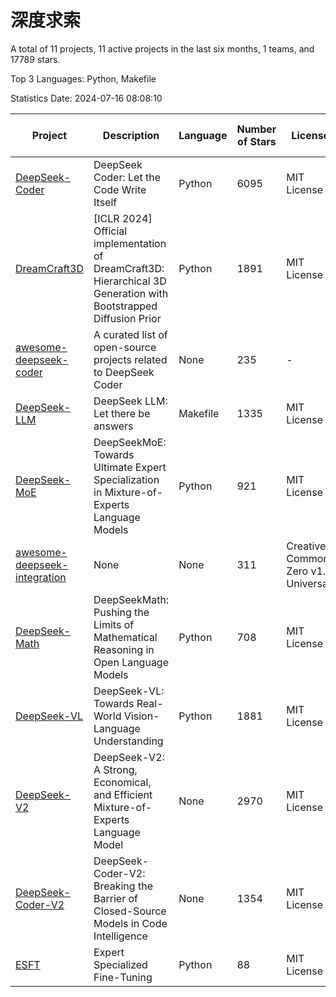 # 深度求索

A total of 11 projects, 11 active projects in the last six months, 1 teams, and 17789 stars.

Top 3 Languages: Python, Makefile

Statistics Date: 2024-07-16 08:08:10

| Project | Description | Language | Number of Stars | License | Creation Date | Last Updated Date |
| --- | --- | --- | --- | --- | --- | --- |
| [DeepSeek-Coder](https://github.com/deepseek-ai/DeepSeek-Coder) | DeepSeek Coder: Let the Code Write Itself | Python | 6095 | MIT License | 2023-10-20 | 2024-07-16 |
| [DreamCraft3D](https://github.com/deepseek-ai/DreamCraft3D) | [ICLR 2024] Official implementation of DreamCraft3D: Hierarchical 3D Generation with Bootstrapped Diffusion Prior | Python | 1891 | MIT License | 2023-10-23 | 2024-07-15 |
| [awesome-deepseek-coder](https://github.com/deepseek-ai/awesome-deepseek-coder) | A curated list of open-source projects related to DeepSeek Coder | None | 235 | - | 2023-11-06 | 2024-07-11 |
| [DeepSeek-LLM](https://github.com/deepseek-ai/DeepSeek-LLM) | DeepSeek LLM: Let there be answers | Makefile | 1335 | MIT License | 2023-11-29 | 2024-07-16 |
| [DeepSeek-MoE](https://github.com/deepseek-ai/DeepSeek-MoE) | DeepSeekMoE: Towards Ultimate Expert Specialization in Mixture-of-Experts Language Models | Python | 921 | MIT License | 2024-01-02 | 2024-07-13 |
| [awesome-deepseek-integration](https://github.com/deepseek-ai/awesome-deepseek-integration) | None | None | 311 | Creative Commons Zero v1.0 Universal | 2024-01-11 | 2024-07-16 |
| [DeepSeek-Math](https://github.com/deepseek-ai/DeepSeek-Math) | DeepSeekMath: Pushing the Limits of Mathematical Reasoning in Open Language Models | Python | 708 | MIT License | 2024-02-05 | 2024-07-16 |
| [DeepSeek-VL](https://github.com/deepseek-ai/DeepSeek-VL) | DeepSeek-VL: Towards Real-World Vision-Language Understanding | Python | 1881 | MIT License | 2024-03-07 | 2024-07-16 |
| [DeepSeek-V2](https://github.com/deepseek-ai/DeepSeek-V2) | DeepSeek-V2: A Strong, Economical, and Efficient Mixture-of-Experts Language Model | None | 2970 | MIT License | 2024-04-22 | 2024-07-16 |
| [DeepSeek-Coder-V2](https://github.com/deepseek-ai/DeepSeek-Coder-V2) | DeepSeek-Coder-V2: Breaking the Barrier of Closed-Source Models in Code Intelligence | None | 1354 | MIT License | 2024-06-14 | 2024-07-16 |
| [ESFT](https://github.com/deepseek-ai/ESFT) | Expert Specialized Fine-Tuning | Python | 88 | MIT License | 2024-07-04 | 2024-07-16 |
